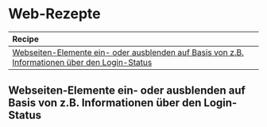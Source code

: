 # Web-Rezepte

| Recipe |
| :--- |
| [Webseiten-Elemente ein- oder ausblenden auf Basis von z.B. Informationen über den Login-Status](recipes.md#webseiten-elemente-ein-oder-ausblenden-auf-basis-von-z-b-informationen-ueber-den-login-status) |

## Webseiten-Elemente ein- oder ausblenden auf Basis von z.B. Informationen über den Login-Status




